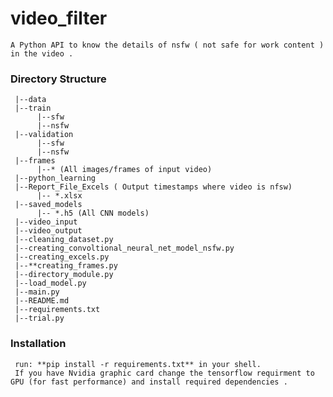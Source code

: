 # video_filter

    A Python API to know the details of nsfw ( not safe for work content ) in the video .
    
### Directory Structure

     |--data
     |--train
          |--sfw
          |--nsfw
     |--validation
          |--sfw
          |--nsfw
     |--frames
          |--* (All images/frames of input video)
     |--python_learning
     |--Report_File_Excels ( Output timestamps where video is nfsw) 
          |-- *.xlsx
     |--saved_models
          |-- *.h5 (All CNN models)
     |--video_input 
     |--video_output
     |--cleaning_dataset.py
     |--creating_convoltional_neural_net_model_nsfw.py
     |--creating_excels.py
     |--**creating_frames.py
     |--directory_module.py
     |--load_model.py
     |--main.py
     |--README.md
     |--requirements.txt
     |--trial.py
     
### Installation
     run: **pip install -r requirements.txt** in your shell.
     If you have Nvidia graphic card change the tensorflow requirment to GPU (for fast performance) and install required dependencies .
